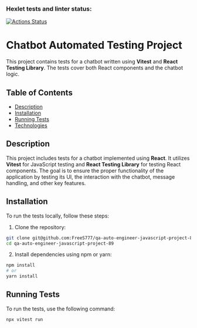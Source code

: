 ### Hexlet tests and linter status:

[![Actions Status](https://github.com/FreeS777/qa-auto-engineer-javascript-project-89/actions/workflows/hexlet-check.yml/badge.svg)](https://github.com/FreeS777/qa-auto-engineer-javascript-project-89/actions)

# Chatbot Automated Testing Project

This project contains tests for a chatbot written using **Vitest** and **React Testing Library**. The tests cover both React components and the chatbot logic.

## Table of Contents

- [Description](#Description)
- [Installation](#Installation)
- [Running Tests](#Running-Tests)
- [Technologies](#Technologies)

## Description

This project includes tests for a chatbot implemented using **React**. It utilizes **Vitest** for JavaScript testing and **React Testing Library** for testing React components. The goal is to ensure the proper functionality of the application by testing its UI, the interaction with the chatbot, message handling, and other key features.

## Installation

To run the tests locally, follow these steps:

1. Clone the repository:

```bash
git clone git@github.com:FreeS777/qa-auto-engineer-javascript-project-89.git
cd qa-auto-engineer-javascript-project-89
```

2. Install dependencies using npm or yarn:

```bash
npm install
# or
yarn install
```

## Running Tests

To run the tests, use the following command:

```bash
npx vitest run
```
